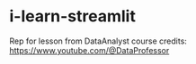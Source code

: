 # i-learn-streamlit
Rep for lesson from DataAnalyst course
credits: https://www.youtube.com/@DataProfessor
